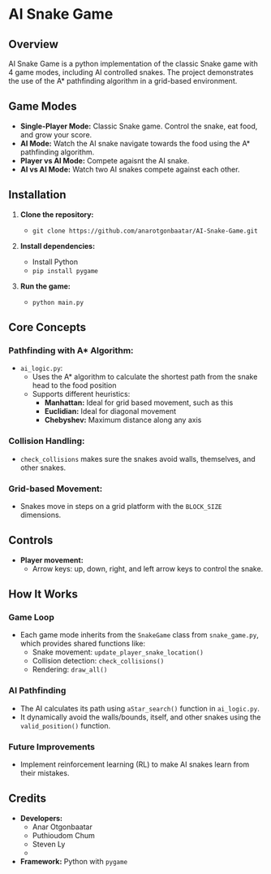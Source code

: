 # AI Snake Game

## Overview

AI Snake Game is a python implementation of the classic Snake game with 4 game modes, including AI controlled snakes. The project demonstrates the use of the A\* pathfinding algorithm in a grid-based environment.

## Game Modes

- **Single-Player Mode:** Classic Snake game. Control the snake, eat food, and grow your score.
- **AI Mode:** Watch the AI snake navigate towards the food using the A\* pathfinding algorithm.
- **Player vs AI Mode:** Compete agaisnt the AI snake.
- **AI vs AI Mode:** Watch two AI snakes compete against each other.

## Installation

1. **Clone the repository:**

   - `git clone https://github.com/anarotgonbaatar/AI-Snake-Game.git`

2. **Install dependencies:**

   - Install Python
   - `pip install pygame`

3. **Run the game:**

   - `python main.py`

## Core Concepts

### Pathfinding with A\* Algorithm:

- `ai_logic.py`:
  - Uses the A\* algorithm to calculate the shortest path from the snake head to the food position
  - Supports different heuristics:
    - **Manhattan:** Ideal for grid based movement, such as this
    - **Euclidian:** Ideal for diagonal movement
    - **Chebyshev:** Maximum distance along any axis

### Collision Handling:

- `check_collisions` makes sure the snakes avoid walls, themselves, and other snakes.

### Grid-based Movement:

- Snakes move in steps on a grid platform with the `BLOCK_SIZE` dimensions.

## Controls

- **Player movement:**
  - Arrow keys: up, down, right, and left arrow keys to control the snake.

## How It Works

### Game Loop

- Each game mode inherits from the `SnakeGame` class from `snake_game.py`, which provides shared functions like:
  - Snake movement: `update_player_snake_location()`
  - Collision detection: `check_collisions()`
  - Rendering: `draw_all()`

### AI Pathfinding

- The AI calculates its path using `aStar_search()` function in `ai_logic.py`.
- It dynamically avoid the walls/bounds, itself, and other snakes using the `valid_position()` function.

### Future Improvements

- Implement reinforcement learning (RL) to make AI snakes learn from their mistakes.

## Credits

- **Developers:**
  - Anar Otgonbaatar
  - Puthioudom Chum
  - Steven Ly
  -
- **Framework:** Python with `pygame`
